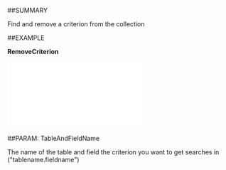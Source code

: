 
##SUMMARY

Find and remove a criterion from the collection


##EXAMPLE

**RemoveCriterion**



![](..\..\Examples\vbs\SOCriteria.RemoveCriterion.vb.txt)


##PARAM: TableAndFieldName

The name of the table and field the criterion you want to get searches in ("tablename.fieldname")

